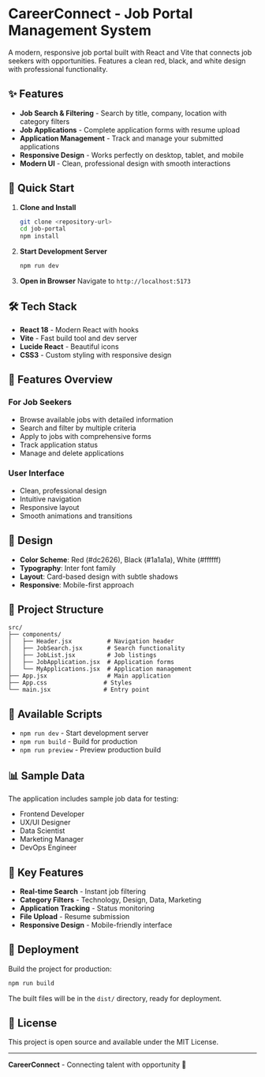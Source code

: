 # CareerConnect - Job Portal Management System

A modern, responsive job portal built with React and Vite that connects job seekers with opportunities. Features a clean red, black, and white design with professional functionality.

## ✨ Features

- **Job Search & Filtering** - Search by title, company, location with category filters
- **Job Applications** - Complete application forms with resume upload
- **Application Management** - Track and manage your submitted applications
- **Responsive Design** - Works perfectly on desktop, tablet, and mobile
- **Modern UI** - Clean, professional design with smooth interactions

## 🚀 Quick Start

1. **Clone and Install**
   ```bash
   git clone <repository-url>
   cd job-portal
   npm install
   ```

2. **Start Development Server**
   ```bash
   npm run dev
   ```

3. **Open in Browser**
   Navigate to `http://localhost:5173`

## 🛠️ Tech Stack

- **React 18** - Modern React with hooks
- **Vite** - Fast build tool and dev server
- **Lucide React** - Beautiful icons
- **CSS3** - Custom styling with responsive design

## 📱 Features Overview

### For Job Seekers
- Browse available jobs with detailed information
- Search and filter by multiple criteria
- Apply to jobs with comprehensive forms
- Track application status
- Manage and delete applications

### User Interface
- Clean, professional design
- Intuitive navigation
- Responsive layout
- Smooth animations and transitions

## 🎨 Design

- **Color Scheme**: Red (#dc2626), Black (#1a1a1a), White (#ffffff)
- **Typography**: Inter font family
- **Layout**: Card-based design with subtle shadows
- **Responsive**: Mobile-first approach

## 📁 Project Structure

```
src/
├── components/
│   ├── Header.jsx          # Navigation header
│   ├── JobSearch.jsx       # Search functionality
│   ├── JobList.jsx         # Job listings
│   ├── JobApplication.jsx  # Application forms
│   └── MyApplications.jsx  # Application management
├── App.jsx                 # Main application
├── App.css                # Styles
└── main.jsx               # Entry point
```

## 🔧 Available Scripts

- `npm run dev` - Start development server
- `npm run build` - Build for production
- `npm run preview` - Preview production build

## 📊 Sample Data

The application includes sample job data for testing:
- Frontend Developer
- UX/UI Designer
- Data Scientist
- Marketing Manager
- DevOps Engineer

## 🌟 Key Features

- **Real-time Search** - Instant job filtering
- **Category Filters** - Technology, Design, Data, Marketing
- **Application Tracking** - Status monitoring
- **File Upload** - Resume submission
- **Responsive Design** - Mobile-friendly interface

## 🚀 Deployment

Build the project for production:
```bash
npm run build
```

The built files will be in the `dist/` directory, ready for deployment.

## 📝 License

This project is open source and available under the MIT License.

---

**CareerConnect** - Connecting talent with opportunity 🚀

